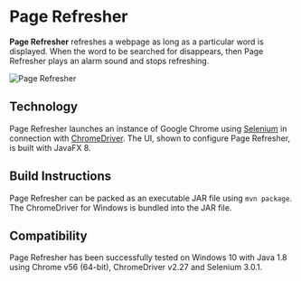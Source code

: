 # Page Refresher

**Page Refresher** refreshes a webpage as long as a particular word is displayed. When the word to be searched for disappears, then Page Refresher plays an alarm sound and stops refreshing.

![Page Refresher](https://cloud.githubusercontent.com/assets/469989/22622169/c2f8cff4-eb33-11e6-85fa-91de582b6760.png)

## Technology

Page Refresher launches an instance of Google Chrome using [Selenium](http://www.seleniumhq.org/) in connection with [ChromeDriver](https://sites.google.com/a/chromium.org/chromedriver/downloads). The UI, shown to configure Page Refresher, is built with JavaFX 8.

## Build Instructions

Page Refresher can be packed as an executable JAR file using `mvn package`. The ChromeDriver for Windows is bundled into the JAR file.

## Compatibility

Page Refresher has been successfully tested on Windows 10 with Java 1.8 using Chrome v56 (64-bit), ChromeDriver v2.27 and Selenium 3.0.1.
